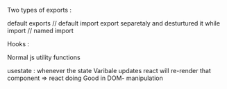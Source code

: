  Two types of exports :

 default exports                                       // default import
 export separetaly and desturtured it while import     // named import


 Hooks :

 Normal js utility functions 

 usestate : whenever the state Varibale updates react will re-render that component    =>  react doing Good in DOM- manipulation 